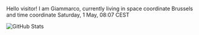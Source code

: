 Hello visitor! I am Giammarco, currently living in space coordinate Brussels and time coordinate Saturday, 1 May, 08:07 CEST

![GitHub Stats](https://github-readme-stats.vercel.app/api?username=grcasanova)
